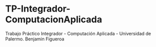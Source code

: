 # TP-Integrador-ComputacionAplicada
Trabajo Práctico Integrador - Computación Aplicada - Universidad de Palermo. Benjamin Figueroa
